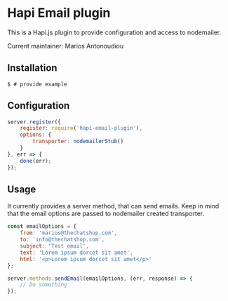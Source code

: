 Hapi Email plugin
=================

This is a Hapi.js plugin to provide configuration and access to nodemailer.

Current maintainer: Marios Antonoudiou

Installation
------------

```
$ # provide example
```

Configuration
-------------

```javascript
server.register({
	register: require('hapi-email-plugin'),
	options: {
		transporter: nodemailerStub()
	}
}, err => {
	done(err);
});
```

Usage
-----
It currently provides a server method, that can send emails. Keep in mind that the email options are passed to nodemailer created transporter.
```javascript
const emailOptions = {
	from: 'marios@thechatshop.com',
	to: 'info@thechatshop.com',
	subject: 'Test email',
	text: 'Lorem ipsum dorcet sit amet',
	html: '<p>Lorem ipsum dorcet sit amet</p>'
};

server.methods.sendEmail(emailOptions, (err, response) => {
	// Do something
});
```
